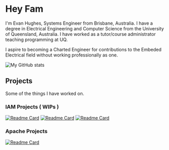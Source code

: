 # Hey Fam

I'm Evan Hughes, Systems Engineer from Brisbane, Australia.
I have a degree in Electrical Engineering and Computer Science from the University of Queensland, Australia. I have worked as a tutor/course administrator teaching programming at UQ.

I aspire to becoming a Charted Engineer for contributions to the Embeded Electrical field without working professionally as one.

![My GitHub stats](https://github-readme-stats.vercel.app/api?username=wisebaldone&show_icons=true)


## Projects

Some of the things I have worked on.

### IAM Projects ( WIPs )

[![Readme Card](https://github-readme-stats.vercel.app/api/pin/?username=wisebaldone&repo=vscode-ldap)](https://github.com/wisebaldone/vscode-ldap)
[![Readme Card](https://github-readme-stats.vercel.app/api/pin/?username=wisebaldone&repo=telegraf-execd-389ds-db-input)](https://github.com/wisebaldone/telegraf-execd-389ds-input) [![Readme Card](https://github-readme-stats.vercel.app/api/pin/?username=wisebaldone&repo=telegraf-execd-389ds-access-parser)](https://github.com/wisebaldone/telegraf-execd-389ds-access-parser)

### Apache Projects

[![Readme Card](https://github-readme-stats.vercel.app/api/pin/?username=apache&repo=incubator-retired-wave)](https://github.com/apache/incubator-retired-wave)






